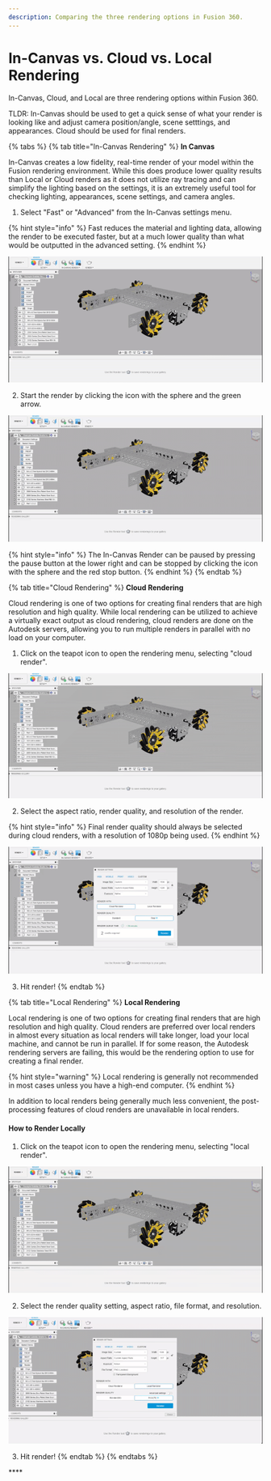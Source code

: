 ```yaml
---
description: Comparing the three rendering options in Fusion 360.
---
```


# In-Canvas vs. Cloud vs. Local Rendering

In-Canvas, Cloud, and Local are three rendering options within Fusion 360.

TLDR: In-Canvas should be used to get a quick sense of what your render is looking like and adjust camera position/angle, scene setttings, and appearances. Cloud should be used for final renders.

{% tabs %}
{% tab title="In-Canvas Rendering" %}
**In Canvas**

In-Canvas creates a low fidelity, real-time render of your model within the Fusion rendering environment. While this does produce lower quality results than Local or Cloud renders as it does not utilize ray tracing and can simplify the lighting based on the settings, it is an extremely useful tool for checking lighting, appearances, scene settings, and camera angles.

1. Select "Fast" or "Advanced" from the In-Canvas settings menu.

{% hint style="info" %}
Fast reduces the material and lighting data, allowing the render to be executed faster, but at a much lower quality than what would be outputted in the advanced setting.
{% endhint %}

![Selecting the options for In-Canvas render](../.gitbook/assets/6f1d480d5dcfbb477ccd5738f0e89b14.gif)

  2. Start the render by clicking the icon with the sphere and the green arrow.

![Starting an In-Canvas Render](../.gitbook/assets/72acd1aa5a16e4449087e89244020782.gif)

{% hint style="info" %}
The In-Canvas Render can be paused by pressing the pause button at the lower right and can be stopped by clicking the icon with the sphere and the red stop button.
{% endhint %}
{% endtab %}

{% tab title="Cloud Rendering" %}
**Cloud Rendering**

Cloud rendering is one of two options for creating final renders that are high resolution and high quality. While local rendering can be utilized to achieve a virtually exact output as cloud rendering, cloud renders are done on the Autodesk servers, allowing you to run multiple renders in parallel with no load on your computer. 

1. Click on the teapot icon to open the rendering menu, selecting "cloud render".

![Opening the cloud/local render menu](../.gitbook/assets/06f7906a58e862602ff4b65439091431.gif)

2. Select the aspect ratio, render quality, and resolution of the render.

{% hint style="info" %}
Final render quality should always be selected during cloud renders, with a resolution of 1080p being used.
{% endhint %}

![Selecting the cloud render settings](../.gitbook/assets/d9e88044a698d350dfb39e34c219bab3.gif)

3. Hit render!
{% endtab %}

{% tab title="Local Rendering" %}
**Local Rendering**

Local rendering is one of two options for creating final renders that are high resolution and high quality. Cloud renders are preferred over local renders in almost every situation as local renders will take longer, load your local machine, and cannot be run in parallel. If for some reason, the Autodesk rendering servers are failing, this would be the rendering option to use for creating a final render.

{% hint style="warning" %}
Local rendering is generally not recommended in most cases unless you have a high-end computer.
{% endhint %}

In addition to local renders being generally much less convenient, the post-processing features of cloud renders are unavailable in local renders.

#### How to Render Locally

1. Click on the teapot icon to open the rendering menu, selecting "local render".

![Opening the cloud/local render menu](../.gitbook/assets/fd6f65db6bb7e04329aea3aeeaaa7799.gif)

2. Select the render quality setting, aspect ratio, file format, and resolution.

![Selecting the local render settings](../.gitbook/assets/938f609edcca3385c3e27db01b73d4ae.gif)

3. Hit render!
{% endtab %}
{% endtabs %}

\*\*\*\*

